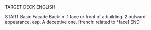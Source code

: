 TARGET DECK
ENGLISH

START
Basic
Façade
Back: n. 1 face or front of a building. 2 outward appearance, esp. A deceptive one. [french: related to *face]
END
